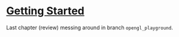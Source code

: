 # [Getting Started](https://learnopengl.com/Getting-started/OpenGL)

Last chapter (review) messing around in branch `opengl_playground`.
